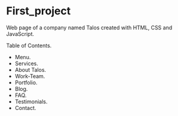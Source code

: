 # First_project
Web page of a company named Talos created with HTML, CSS and JavaScript.

 Table of Contents.
 - Menu.
 - Services.
 - About Talos.
 - Work-Team.
 - Portfolio.
 - Blog.
 - FAQ.
 - Testimonials.
 - Contact.

